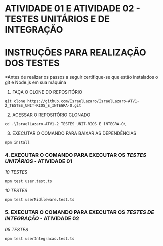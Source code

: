# ATIVIDADE 01 E ATIVIDADE 02 - TESTES UNITÁRIOS E DE INTEGRAÇÃO

INSTRUÇÕES PARA REALIZAÇÃO DOS TESTES
=====================================
*Antes de realizar os passos a seguir certifique-se que estão instalados o git e Node.js em sua máquina
1. FAÇA O CLONE DO REPOSITÓRIO
```shell
git clone https://github.com/IsraelLazaro/IsraelLazaro-ATV1-2_TESTES_UNIT-RIOS_E_INTEGRA-O.git
```
2. ACESSAR O REPOSITÓRIO CLONADO
```shell
cd .\IsraelLazaro-ATV1-2_TESTES_UNIT-RIOS_E_INTEGRA-O\
```
3. EXECUTAR O COMANDO PARA BAIXAR AS DEPENDÊNCIAS 
```shell
npm install
```
### 4. EXECUTAR O COMANDO PARA EXECUTAR OS *TESTES UNITÁRIOS* - ATIVIDADE 01
*10 TESTES*
```shell
npm test user.test.ts
```
*10 TESTES*
```shell
npm test userMidlleware.test.ts
```
### 5. EXECUTAR O COMANDO PARA EXECUTAR OS *TESTES DE INTEGRAÇÃO* - ATIVIDADE 02
*05 TESTES*
```shell
npm test userIntegracao.test.ts
```
